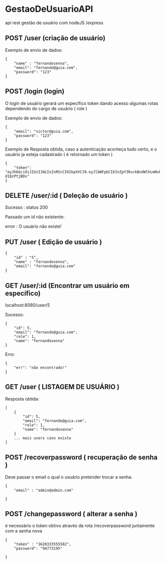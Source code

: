 # GestaoDeUsuarioAPI
api rest gestão de usuário com nodeJS /express

## POST /user (criação de usuário)

Exemplo de envio de dados:
```
{
    "name" : "fernandosenna",
    "email": "fernando@guia.com",
    "password": "123"
}

```

## POST /login (login)

O login de usuário gerará um específico token dando acesso algumas rotas dependendo do cargo de usuário ( role )

Exemplo de envio de dados:
```
{
    "email": "victor@guia.com",
    "password": "123"
}

```

Exemplo de Resposta obtida, caso a autenticação aconteça tudo certo, e o usuário ja esteja cadastrado ( é retornado um token )

```
{
    "token": "eyJhbGciOiJIUzI1NiIsInR5cCI6IkpXVCJ9.eyJlbWFpbCI6InZpY3RvckBndWlhLmNvbSIsInJvbGUiOjEsImlhdCI6MTYxODY5MTQ2OX0.j7XQKHXkKc9Ap9zjRea1nHaVn0xTCJHp-d1QzPtjBDs"
}

```

## DELETE /user/:id ( Deleção de usuário )

Sucesso : status 200

Passado um id não existente: 

error : O usuário não existe!

## PUT /user ( Edição de usuário )

```
{
    "id" : "5",
    "name" : "fernandosenna",
    "email": "fernando@guia.com"
}

```

## GET /user/:id (Encontrar um usuário em específico)

localhost:8080/user/5

Sucesso: 
```
{
    "id": 5,
    "email": "fernando@guia.com",
    "role": 1,
    "name": "fernandosenna"
}
```
Erro:

```
{
    "err": "não encontrado!"
}

```

## GET /user ( LISTAGEM DE USUÁRIO )

Resposta obtida: 

```
[
    {
        "id": 5,
        "email": "fernando@guia.com",
        "role": 1,
        "name": "fernandosenna"
    }
    ... mais users caso exista
]
```

## POST /recoverpassword ( recuperação de senha )

Deve passar o email o qual o usuário pretender trocar a senha.
```
{
    "email" : "admin@admin.com"

}
```
## POST /changepassword ( alterar a senha )

é necessário o token obtivo através da rota /recoverpassword juntamente com a senha nova
```
{
    "token" : "1620333555582",
    "password": "94773195"

}
```
